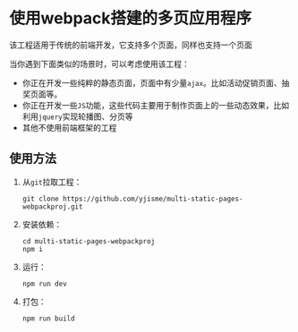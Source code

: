 # 使用webpack搭建的多页应用程序

该工程适用于传统的前端开发，它支持多个页面，同样也支持一个页面

当你遇到下面类似的场景时，可以考虑使用该工程：

- 你正在开发一些纯粹的静态页面，页面中有少量`ajax`。比如活动促销页面、抽奖页面等。
- 你正在开发一些`JS`功能，这些代码主要用于制作页面上的一些动态效果，比如利用`jquery`实现轮播图、分页等
- 其他不使用前端框架的工程



## 使用方法

1. 从`git`拉取工程：

   ```
   git clone https://github.com/yjisme/multi-static-pages-webpackproj.git
   ```

2. 安装依赖：

   ```
   cd multi-static-pages-webpackproj
   npm i
   ```

3. 运行：

   ```
   npm run dev
   ```

4. 打包：

   ```
   npm run build
   ```



